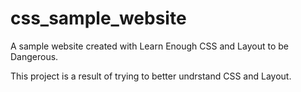 # css_sample_website
A sample website created with Learn Enough CSS and Layout to be Dangerous.

This project is a result of trying to better undrstand CSS and Layout.
